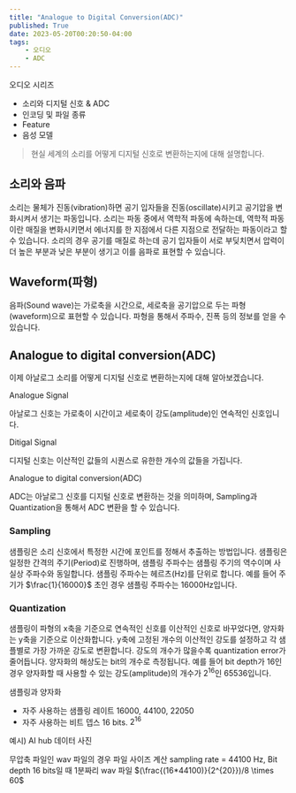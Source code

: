 ```yaml
---
title: "Analogue to Digital Conversion(ADC)"
published: True
date: 2023-05-20T00:20:50-04:00
tags:
    - 오디오
    - ADC
---
```


오디오 시리즈
- 소리와 디지털 신호 & ADC
- 인코딩 및 파일 종류
- Feature
- 음성 모델

>현실 세계의 소리를 어떻게 디지털 신호로 변환하는지에 대해 설명합니다.


## 소리와 음파
소리는 물체가 진동(vibration)하면 공기 입자들을 진동(oscillate)시키고 공기압을 변화시켜서 생기는 파동입니다. 소리는 파동 중에서 역학적 파동에 속하는데, 역학적 파동이란 매질을 변화시키면서 에너지를 한 지점에서 다른 지점으로 전달하는 파동이라고 할 수 있습니다. 소리의 경우 공기를 매질로 하는데 공기 입자들이 서로 부딪치면서 압력이 더 높은 부분과 낮은 부분이 생기고 이를 음파로 표현할 수 있습니다.

## Waveform(파형)
음파(Sound wave)는 가로축을 시간으로, 세로축을 공기압으로 두는 파형(waveform)으로 표현할 수 있습니다. 파형을 통해서 주파수, 진폭 등의 정보를 얻을 수 있습니다.

## Analogue to digital conversion(ADC)
이제 아날로그 소리를 어떻게 디지털 신호로 변환하는지에 대해 알아보겠습니다.

Analogue Signal

아날로그 신호는 가로축이 시간이고 세로축이 강도(amplitude)인 연속적인 신호입니다.

Ditigal Signal

디지털 신호는 이산적인 값들의 시퀀스로 유한한 개수의 값들을 가집니다.

Analogue to digital conversion(ADC)

ADC는 아날로그 신호를 디지털 신호로 변환하는 것을 의미하며, Sampling과 Quantization을 통해서 ADC 변환을 할 수 있습니다.

### Sampling
샘플링은 소리 신호에서 특정한 시간에 포인트를 정해서 추출하는 방법입니다. 샘플링은 일정한 간격의 주기(Period)로 진행하며, 샘플링 주파수는 샘플링 주기의 역수이며 사실상 주파수와 동일합니다. 샘플링 주파수는 헤르츠(Hz)를 단위로 합니다. 예를 들어 주기가 $\frac{1}{16000}$ 초인 경우 샘플링 주파수는 16000Hz입니다.


### Quantization
샘플링이 파형의 x축을 기준으로 연속적인 신호를 이산적인 신호로 바꾸었다면, 양자화는 y축을 기준으로 이산화합니다. y축에 고정된 개수의 이산적인 강도를 설정하고 각 샘플별로 가장 가까운 강도로 변환합니다. 강도의 개수가 많을수록 quantization error가 줄어듭니다. 양자화의 해상도는 bit의 개수로 측정됩니다. 예를 들어 bit depth가 16인 경우 양자화할 때 사용할 수 있는 강도(amplitude)의 개수가 $2^16$인 65536입니다.

샘플링과 양자화
- 자주 사용하는 샘플링 레이트 16000, 44100, 22050
- 자주 사용하는 비트 뎁스 16 bits. $2^{16}$

예시) AI hub 데이터 사진


무압축 파일인 wav 파일의 경우 파일 사이즈 계산
sampling rate = 44100 Hz, Bit depth 16 bits일 때
1분짜리 wav 파일
$(\frac{(16*44100)}{2^{20}})/8 \times 60$